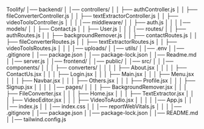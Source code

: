 Toolify/
│── backend/
│   │── controllers/
│   │   ├── authController.js
│   │   ├── fileConverterController.js
│   │   ├── textExtractorController.js
│   │   ├── videoToolsController.js
│   │
│   │── middleware/
│   │   ├── auth.js
│   │
│   │── models/
│   │   ├── Contact.js
│   │   ├── User.js
│   │
│   │── routes/
│   │   ├── authRoutes.js
│   │   ├── backgroundRemover.js
│   │   ├── contactRoutes.js
│   │   ├── fileConverterRoutes.js
│   │   ├── textExtractorRoutes.js
│   │   ├── videoToolsRoutes.js
│   │
│   │── uploads/
│   │── utils/
│   │── .env
│   │── .gitignore
│   │── package.json
│   │── package-lock.json
│   │── Readme.md
│   │── server.js
│
│── frontend/
│   │── public/
│   │── src/
│   │   │── components/
│   │   │   ├── converters/
│   │   │   │   ├── About.jsx
│   │   │   │   ├── ContactUs.jsx
│   │   │   ├── Login.jsx
│   │   │   ├── Main.jsx
│   │   │   ├── Menu.jsx
│   │   │   ├── Navbar.jsx
│   │   │   ├── Others.jsx
│   │   │   ├── Profile.jsx
│   │   │   ├── Signup.jsx
│   │
│   │   │── pages/
│   │   │   ├── BackgroundRemover.jsx
│   │   │   ├── FileConverter.jsx
│   │   │   ├── Home.jsx
│   │   │   ├── TextExtractor.jsx
│   │   │   ├── VideoEditor.jsx
│   │   │   ├── VideoToAudio.jsx
│   │
│   │   │── App.js
│   │   │── index.js
│   │   │── index.css
│   │   │── reportWebVitals.js
│   │
│   │── .gitignore
│   │── package.json
│   │── package-lock.json
│   │── README.md
│   │── tailwind.config.js
